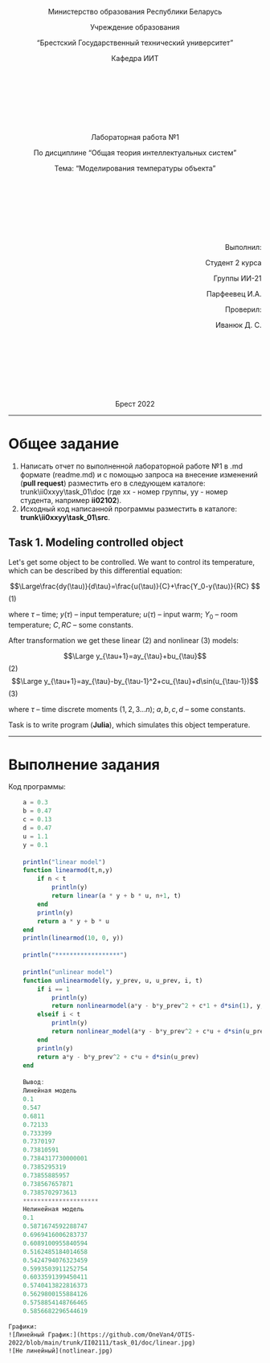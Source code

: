 <p style="text-align: center;">Министерство образования Республики Беларусь</p>
<p style="text-align: center;">Учреждение образования</p>
<p style="text-align: center;">“Брестский Государственный технический университет”</p>
<p style="text-align: center;">Кафедра ИИТ</p>
<div style="margin-bottom: 10em;"></div>
<p style="text-align: center;">Лабораторная работа №1</p>
<p style="text-align: center;">По дисциплине “Общая теория интеллектуальных систем”</p>
<p style="text-align: center;">Тема: “Моделирования температуры объекта”</p>
<div style="margin-bottom: 10em;"></div>
<p style="text-align: right;">Выполнил:</p>
<p style="text-align: right;">Студент 2 курса</p>
<p style="text-align: right;">Группы ИИ-21</p>
<p style="text-align: right;">Парфеевец И.А.</p>
<p style="text-align: right;">Проверил:</p>
<p style="text-align: right;">Иванюк Д. С.</p>
<div style="margin-bottom: 10em;"></div>
<p style="text-align: center;">Брест 2022</p>

---

# Общее задание #
1. Написать отчет по выполненной лабораторной работе №1 в .md формате (readme.md) и с помощью запроса на внесение изменений (**pull request**) разместить его в следующем каталоге: trunk\ii0xxyy\task_01\doc (где xx - номер группы, yy - номер студента, например **ii02102**).
2. Исходный код написанной программы разместить в каталоге: **trunk\ii0xxyy\task_01\src**.

## Task 1. Modeling controlled object ##
Let's get some object to be controlled. We want to control its temperature, which can be described by this differential equation:

$$\Large\frac{dy(\tau)}{d\tau}=\frac{u(\tau)}{C}+\frac{Y_0-y(\tau)}{RC} $$ (1)

where $\tau$ – time; $y(\tau)$ – input temperature; $u(\tau)$ – input warm; $Y_0$ – room temperature; $C,RC$ – some constants.

After transformation we get these linear (2) and nonlinear (3) models:

$$\Large y_{\tau+1}=ay_{\tau}+bu_{\tau}$$ (2)
$$\Large y_{\tau+1}=ay_{\tau}-by_{\tau-1}^2+cu_{\tau}+d\sin(u_{\tau-1})$$ (3)

where $\tau$ – time discrete moments ($1,2,3{\dots}n$); $a,b,c,d$ – some constants.

Task is to write program (**Julia**), which simulates this object temperature.

---

# Выполнение задания #

Код программы:
```julia
    a = 0.3
    b = 0.47
    c = 0.13
    d = 0.47
    u = 1.1
    y = 0.1
    
    println("linear model")
    function linearmod(t,n,y)
        if n < t
            println(y)
            return linear(a * y + b * u, n+1, t)
        end
        println(y)
        return a * y + b * u
    end
    println(linearmod(10, 0, y))
    
    println("******************")
    
    println("unlinear model")
    function unlinearmodel(y, y_prev, u, u_prev, i, t)
        if i == 1
            println(y)
            return nonlinearmodel(a*y - b*y_prev^2 + c*1 + d*sin(1), y, u, u, i + 1, t)
        elseif i < t
            println(y)
            return nonlinear_model(a*y - b*y_prev^2 + c*u + d*sin(u_prev), y, u, u, i + 1, t)
        end
        println(y)
        return a*y - b*y_prev^2 + c*u + d*sin(u_prev)
    end

    Вывод:
    Линейная модель
    0.1
    0.547
    0.6811
    0.72133
    0.733399
    0.7370197
    0.73810591
    0.7384317730000001
    0.7385295319
    0.73855885957
    0.738567657871
    0.7385702973613
    *********************
    Нелинейная модель
    0.1
    0.5871674592288747
    0.6969416006283737
    0.6089100955840594
    0.5162485184014658
    0.5424794076323459
    0.5993503911252754
    0.6033591399450411
    0.5740413822816373
    0.5629800155884126
    0.5758854148766465
    0.5856682296544619
```
    Графики:
    ![Линейный График:](https://github.com/OneVan4/OTIS-2022/blob/main/trunk/II02111/task_01/doc/linear.jpg)
    ![Не линейный](notlinear.jpg)
    

